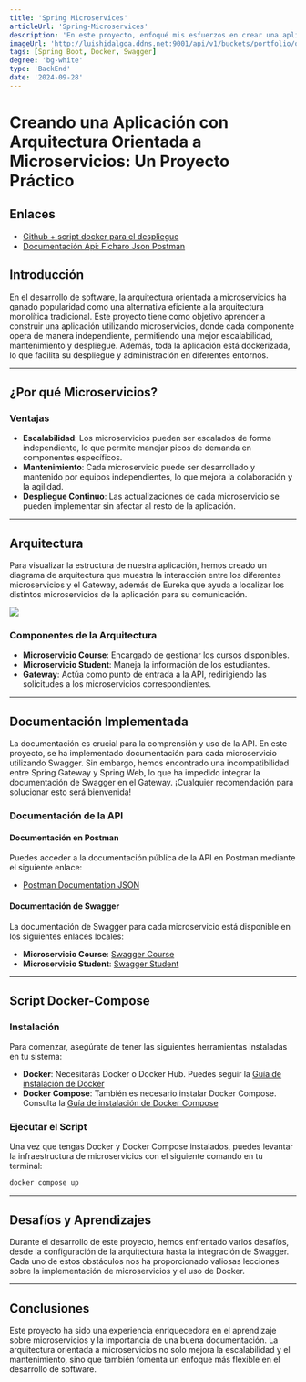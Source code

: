 ```yaml
---
title: 'Spring Microservices'
articleUrl: 'Spring-Microservices'
description: 'En este proyecto, enfoqué mis esfuerzos en crear una aplicación orientada a microservicios con Spring Boot, dejando atrás la estructura monolítica.'
imageUrl: 'http://luishidalgoa.ddns.net:9001/api/v1/buckets/portfolio/objects/download?preview=true&prefix=posts%2FProyecto%20de%20Microservicios%20en%20Spring%2FPortada.png&version_id=null'
tags: [Spring Boot, Docker, Swagger]
degree: 'bg-white'
type: 'BackEnd'
date: '2024-09-28'
---
```


# Creando una Aplicación con Arquitectura Orientada a Microservicios: Un Proyecto Práctico

## Enlaces
- [Github + script docker para el despliegue](https://github.com/luishidalgoa/SpringBootMicroservice)
- [Documentación Api: Ficharo Json Postman](https://github.com/luishidalgoa/luishidalgoa/blob/main/Images/portfolio/Spring-microservices/Microservice-Courses.json)

## Introducción

En el desarrollo de software, la arquitectura orientada a microservicios ha ganado popularidad como una alternativa eficiente a la arquitectura monolítica tradicional. Este proyecto tiene como objetivo aprender a construir una aplicación utilizando microservicios, donde cada componente opera de manera independiente, permitiendo una mejor escalabilidad, mantenimiento y despliegue. Además, toda la aplicación está dockerizada, lo que facilita su despliegue y administración en diferentes entornos.

---
## ¿Por qué Microservicios?

<h3 tab="1"> Ventajas </h3>
<div tab="2">

- **Escalabilidad**: Los microservicios pueden ser escalados de forma independiente, lo que permite manejar picos de demanda en componentes específicos.
- **Mantenimiento**: Cada microservicio puede ser desarrollado y mantenido por equipos independientes, lo que mejora la colaboración y la agilidad.
- **Despliegue Continuo**: Las actualizaciones de cada microservicio se pueden implementar sin afectar al resto de la aplicación.
</div>

---
## Arquitectura
Para visualizar la estructura de nuestra aplicación, hemos creado un diagrama de arquitectura que muestra la interacción entre los diferentes microservicios y el Gateway, además de Eureka que ayuda a localizar los distintos microservicios de la aplicación para su comunicación.

<img jpg src="https://media.licdn.com/dms/image/v2/D4D12AQGVon2ws6Bcsw/article-inline_image-shrink_1000_1488/article-inline_image-shrink_1000_1488/0/1730120282633?e=1735776000&v=beta&t=DWa17bPMYXhSiYubru_59yoxs9Iy71ts5CVO1xSFA0k">

<h3 tab="1"> Componentes de la Arquitectura </h3>
</div tab="2">

- **Microservicio Course**: Encargado de gestionar los cursos disponibles.
- **Microservicio Student**: Maneja la información de los estudiantes.
- **Gateway**: Actúa como punto de entrada a la API, redirigiendo las solicitudes a los microservicios correspondientes.
</div>

---
## Documentación Implementada
<div tab="2">
La documentación es crucial para la comprensión y uso de la API. En este proyecto, se ha implementado documentación para cada microservicio utilizando Swagger. Sin embargo, hemos encontrado una incompatibilidad entre Spring Gateway y Spring Web, lo que ha impedido integrar la documentación de Swagger en el Gateway. ¡Cualquier recomendación para solucionar esto será bienvenida!
</div>

<h3 tab="1">Documentación de la API</h3>

<h4 tab="2">Documentación en Postman</h4>
<div tab="3">
Puedes acceder a la documentación pública de la API en Postman mediante el siguiente enlace:

- [Postman Documentation JSON](https://github.com/luishidalgoa/luishidalgoa/blob/main/Images/portfolio/Spring-microservices/Microservice-Courses.json) 

</div>

<h4 tab="2"> Documentación de Swagger</h4>
<div tab="3">

La documentación de Swagger para cada microservicio está disponible en los siguientes enlaces locales:
- **Microservicio Course**: [Swagger Course](http://localhost:9090/swagger-ui/index.html)
- **Microservicio Student**: [Swagger Student](http://localhost:8080/swagger-ui/index.html)

</div>

---
## Script Docker-Compose

<h3 tab="1"> Instalación</h3>
<div tab="2">

Para comenzar, asegúrate de tener las siguientes herramientas instaladas en tu sistema:
- **Docker**: Necesitarás Docker o Docker Hub. Puedes seguir la [Guía de instalación de Docker](https://docs.docker.com/get-started/get-docker/)
- **Docker Compose**: También es necesario instalar Docker Compose. Consulta la [Guía de instalación de Docker Compose](https://docs.docker.com/compose/install/standalone/)

</div>

<h3 tab="1"> Ejecutar el Script</h3>
<div tab="2">

Una vez que tengas Docker y Docker Compose instalados, puedes levantar la infraestructura de microservicios con el siguiente comando en tu terminal:
</div>

```bash
docker compose up
```
---
## Desafíos y Aprendizajes

Durante el desarrollo de este proyecto, hemos enfrentado varios desafíos, desde la configuración de la arquitectura hasta la integración de Swagger. Cada uno de estos obstáculos nos ha proporcionado valiosas lecciones sobre la implementación de microservicios y el uso de Docker.

---
## Conclusiones

Este proyecto ha sido una experiencia enriquecedora en el aprendizaje sobre microservicios y la importancia de una buena documentación. La arquitectura orientada a microservicios no solo mejora la escalabilidad y el mantenimiento, sino que también fomenta un enfoque más flexible en el desarrollo de software.
